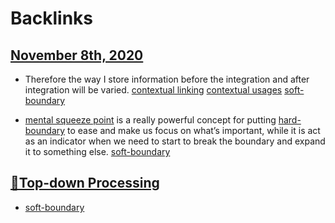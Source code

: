 
# Backlinks
## [November 8th, 2020](<November 8th, 2020.md>)
- Therefore the way I store information before the integration and after integration will be varied. [contextual linking](<contextual linking.md>) [contextual usages](<contextual usages.md>) [soft-boundary](<soft-boundary.md>)

- [mental squeeze point](<mental squeeze point.md>) is a really powerful concept for putting [hard-boundary](<hard-boundary.md>) to ease and make us focus on what’s important, while it is act as an indicator when we need to start to break the boundary and expand it to something else. [soft-boundary](<soft-boundary.md>)

## [🌲Top-down Processing](<🌲Top-down Processing.md>)
- [soft-boundary](<soft-boundary.md>)

